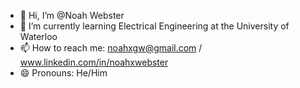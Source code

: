 - 👋 Hi, I’m @Noah Webster
- 🌱 I’m currently learning Electrical Engineering at the University of Waterloo
- 📫 How to reach me: noahxgw@gmail.com / www.linkedin.com/in/noahxwebster
- 😄 Pronouns: He/Him

<!---
Noah-X-Webster/Noah-X-Webster is a ✨ special ✨ repository because its `README.md` (this file) appears on your GitHub profile.
You can click the Preview link to take a look at your changes.
--->
